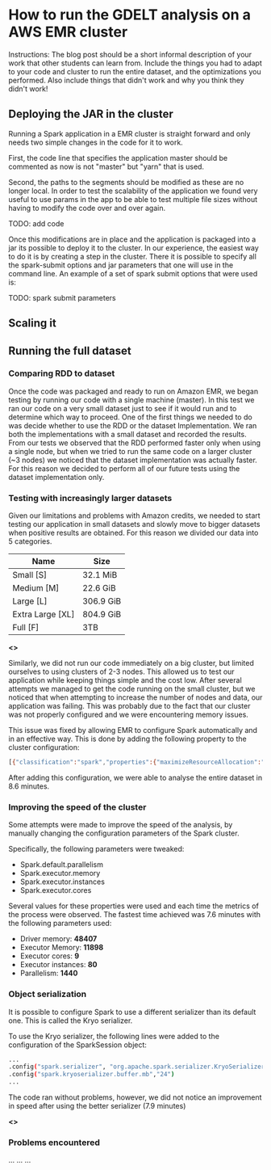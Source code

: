 # How to run the GDELT analysis on a AWS EMR cluster

Instructions: The blog post should be a short informal description of your work
that other students can learn from. Include the things you had to adapt to your
code and cluster to run the entire dataset, and the optimizations you performed.
Also include things that didn't work and why you think they didn't work!

## Deploying the JAR in the cluster

Running a Spark application in a EMR cluster is straight forward and only needs
two simple changes in the code for it to work.

First, the code line that specifies the application master should be commented as
now is not "master" but "yarn" that is used. 

Second, the paths to the segments should be modified as these are no longer
local. In order to test the scalability of the application we found very useful
to use params in the app to be able to test multiple file sizes without having
to modify the code over and over again. 

TODO: add code 

Once this modifications are in place and the application is packaged into a jar
its possible to deploy it to the cluster. In our experience, the easiest way to
do it is by creating a step in the cluster. There it is possible to specify all
the spark-submit options and jar parameters that one will use in the command
line. An example of a set of spark submit options that were used is:

TODO: spark submit parameters

## Scaling it


## Running the full dataset


### Comparing RDD to dataset ###

Once the code was packaged and ready to run on Amazon EMR, we began testing by
running our code with a single machine (master). In this test we ran our code
on a very small dataset just to see if it would run and to determine which way
to proceed. One of the first things we needed to do was decide whether to use
the RDD or the dataset Implementation. We ran both the implementations with a
small dataset and recorded the results. From our tests we observed that the RDD
performed faster only when using a single node, but when we tried to run the
same code on a larger cluster (~3 nodes) we noticed that the dataset
implementation was actually faster. For this reason we decided to perform all of
our future tests using the dataset implementation only. 

### Testing with increasingly larger datasets ###

Given our limitations and problems with Amazon credits, we needed to start
testing our application in small datasets and slowly move to bigger datasets
when positive results are obtained. For this reason we divided our data into 5
categories. 

| Name | Size |
| ------ | ------ |
| Small [S] |  32.1 MiB |
| Medium [M] | 22.6 GiB |
| Large [L] | 306.9 GiB | 
| Extra Large [XL] |  804.9 GiB |
| Full [F] | 3TB | 
**<<check this>>**

Similarly, we did not run our code immediately on a big cluster, but limited
ourselves to using clusters of 2-3 nodes. This allowed us to test our
application while keeping things simple and the cost low. After several attempts
we managed to get the code running on the small cluster, but we noticed that
when attempting to increase the number of nodes and data, our application was
failing. This was probably due to the fact that our cluster was not properly
configured and we were encountering memory issues. 

This issue was fixed by allowing EMR to configure Spark automatically and in an
effective way. This is done by adding the following property to the cluster
configuration:

```sh
[{"classification":"spark","properties":{"maximizeResourceAllocation":"true"}}]
```

After adding this configuration, we were able to analyse the entire dataset in
8.6 minutes. 

### Improving the speed of the cluster ###

Some attempts were made to improve the speed of the analysis, by manually
changing the configuration parameters of the Spark cluster. 

Specifically,  the following parameters were tweaked:

- Spark.default.parallelism
- Spark.executor.memory
- Spark.executor.instances
- Spark.executor.cores

Several values for these properties were used and each time the metrics of the
process were observed. The fastest time achieved was 7.6 minutes with the
following parameters used: 

- Driver memory: **48407**
- Executor Memory: **11898**
- Executor cores: **9**
- Executor instances: **80**
- Parallelism: **1440**

### Object serialization ###

It is possible to configure Spark to use a different serializer than its default
one. This is called the Kryo serializer. 

To use the Kryo serializer, the following lines were added to the configuration
of the SparkSession object:

```sh
...
.config("spark.serializer", "org.apache.spark.serializer.KryoSerializer")
.config("spark.kryoserializer.buffer.mb","24")
...
```

The code ran without problems,  however, we did not notice an improvement in
speed after using the better serializer (7.9 minutes)

**<<Add why we think this didnt work>>**

### Problems encountered ###
...
...
...
